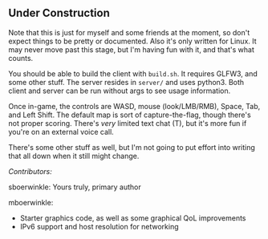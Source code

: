 
## Under Construction

Note that this is just for myself and some friends at the moment, so don't expect things to be pretty or documented. Also it's only written for Linux. It may never move past this stage, but I'm having fun with it, and that's what counts.

You should be able to build the client with `build.sh`. It requires GLFW3, and some other stuff. The server resides in `server/` and uses python3. Both client and server can be run without args to see usage information.

Once in-game, the controls are WASD, mouse (look/LMB/RMB), Space, Tab, and Left Shift. The default map is sort of capture-the-flag, though there's not proper scoring. There's _very_ limited text chat (T), but it's more fun if you're on an external voice call.

There's some other stuff as well, but I'm not going to put effort into writing that all down when it still might change.

*Contributors:*

sboerwinkle: Yours truly, primary author

mboerwinkle:

- Starter graphics code, as well as some graphical QoL improvements
- IPv6 support and host resolution for networking
